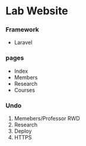 # Lab Website

### Framework
* Laravel

### pages
- Index
- Members
- Research
- Courses

### Undo
1. Memebers/Professor RWD
2. Research
3. Deploy
4. HTTPS
